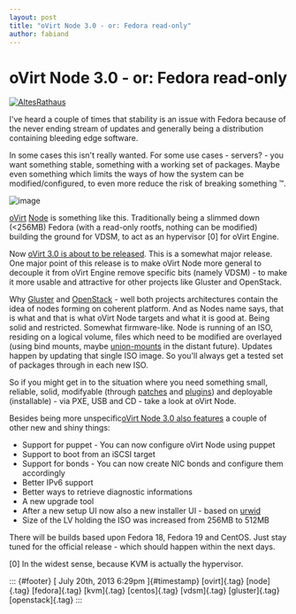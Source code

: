```yaml
---
layout: post
title: "oVirt Node 3.0 - or: Fedora read-only"
author: fabiand
---
```



oVirt Node 3.0 - or: Fedora read-only
=====================================

[![AltesRathaus](http://farm8.staticflickr.com/7279/7871902314_419aba62ec_z.jpg)](http://www.flickr.com/photos/85898908@N05/7871902314/ "AltesRathaus von EricPerego bei Flickr")

I've heard a couple of times that stability is an issue with Fedora
because of the never ending stream of updates and generally being a
distribution containing bleeding edge software.

In some cases this isn't really wanted. For some use cases - servers? -
you want something stable, something with a working set of packages.
Maybe even something which limits the ways of how the system can be
modified/configured, to even more reduce the risk of breaking something
™.

![image](https://66.media.tumblr.com/eb579b28ace7db10c0f3d65b4947f2cb/tumblr_inline_mq2zjvvt351qz4rgp.png)

[oVirt](http://www.ovirt.org/Home) [Node](http://www.ovirt.org/Node) is
something like this. Traditionally being a slimmed down (\<256MB) Fedora
(with a read-only rootfs, nothing can be modified) building the ground
for VDSM, to act as an hypervisor \[0\] for oVirt Engine.

Now [oVirt 3.0 is about to be
released](http://www.ovirt.org/Node_3.0_release-management). This is a
somewhat major release. One major point of this release is to make oVirt
Node more general to decouple it from oVirt Engine remove specific bits
(namely VDSM) - to make it more usable and attractive for other projects
like Gluster and OpenStack.

Why [Gluster](http://www.gluster.org/) and
[OpenStack](http://www.openstack.org/) - well both projects
architectures contain the idea of nodes forming on coherent platform.
And as Nodes name says, that is what and that is what oVirt Node targets
and what it is good at. Being solid and restricted. Somewhat
firmware-like. Node is running of an ISO, residing on a logical volume,
files which need to be modified are overlayed (using bind mounts, maybe
[union-mounts](http://git.kernel.org/cgit/linux/kernel/git/dhowells/linux-fs.git/log/?id=refs/heads/unionmount)
in the distant future). Updates happen by updating that single ISO
image. So you'll always get a tested set of packages through in each new
ISO.

So if you might get in to the situation where you need something small,
reliable, solid, modifyable (through
[patches](http://www.ovirt.org/Contributing_to_the_Node_project) and
[plugins](http://www.ovirt.org/Node_plugins)) and deployable
(installable) - via PXE, USB and CD - take a look at oVirt Node.

Besides being more unspecific[oVirt Node 3.0 also
features](http://www.ovirt.org/Node_3.0_release-management) a couple of
other new and shiny things:

-   Support for puppet - You can now configure oVirt Node using puppet
-   Support to boot from an iSCSI target
-   Support for bonds - You can now create NIC bonds and configure them
    accordingly
-   Better IPv6 support
-   Better ways to retrieve diagnostic informations
-   A new upgrade tool
-   After a new setup UI now also a new installer UI - based on
    [urwid](http://excess.org/urwid/)
-   Size of the LV holding the ISO was increased from 256MB to 512MB

There will be builds based upon Fedora 18, Fedora 19 and CentOS. Just
stay tuned for the official release - which should happen within the
next days.

\[0\] In the widest sense, because KVM is actually the hypervisor.

::: {#footer}
[ July 20th, 2013 6:29pm ]{#timestamp} [ovirt]{.tag} [node]{.tag}
[fedora]{.tag} [kvm]{.tag} [centos]{.tag} [vdsm]{.tag} [gluster]{.tag}
[openstack]{.tag}
:::
